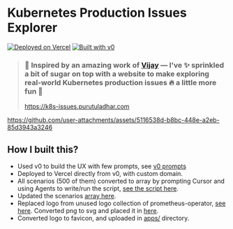 # Kubernetes Production Issues Explorer

[![Deployed on Vercel](https://img.shields.io/badge/Deployed%20on-Vercel-black?style=for-the-badge&logo=vercel)](https://vercel.com/tuladhars-projects/v0-k8s-issue-website)
[![Built with v0](https://img.shields.io/badge/Built%20with-v0.dev-black?style=for-the-badge)](https://v0.dev/chat/projects/1u09BrRG1jt)

> ### 💪 Inspired by an amazing work of [Vijay](https://github.com/vijay2181/k8s-500-prod-issues) — I've ✨ sprinkled a bit of sugar on top with a website to make exploring real-world Kubernetes production issues 🔥 a little more fun 🤩
> https://k8s-issues.purutuladhar.com

https://github.com/user-attachments/assets/5116538d-b8bc-448e-a2eb-85d3943a3246

## How I built this?
- Used v0 to build the UX with few prompts, see [v0 prompts](prompts/v0.txt)
- Deployed to Vercel directly from v0, with custom domain.
- All scenarios (500 of them) converted to array by prompting Cursor and using Agents to write/run the script, [see the script here](scripts/convertScenarios.js).
- Updated the scenarios [array here](lib/data.ts).
- Replaced logo from unused logo collection of prometheus-operator, [see here](https://github.com/prometheus-operator/prometheus-operator/issues/3389#issuecomment-2879799832). Converted png to svg and placed it in [here](./components/icons.tsx).
- Converted logo to favicon, and uploaded in [apps/](apps/) directory.
